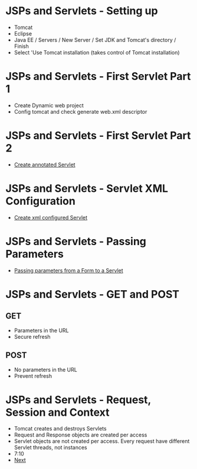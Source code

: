 # JSPs and Servlets - Setting up
- Tomcat
- Eclipse
- Java EE / Servers / New Server / Set JDK and Tomcat's directory / Finish
- Select 'Use Tomcat installation (takes control of Tomcat installation)
# JSPs and Servlets - First Servlet Part 1
- Create Dynamic web project
- Config tomcat and check generate web.xml descriptor
# JSPs and Servlets - First Servlet Part 2
- [Create annotated Servlet](https://github.com/ronald0009/demo2/tree/master/demo21)
# JSPs and Servlets - Servlet XML Configuration
- [Create xml configured Servlet](https://github.com/ronald0009/demo2/tree/master/demo21)
# JSPs and Servlets - Passing Parameters
- [Passing parameters from a Form to a Servlet](https://github.com/ronald0009/demo2/tree/master/demo22)
# JSPs and Servlets - GET and POST
## GET
- Parameters in the URL
- Secure refresh
## POST
- No parameters in the URL
- Prevent refresh
# JSPs and Servlets - Request, Session and Context
- Tomcat creates and destroys Servlets
- Request and Response objects are created per access
- Servlet objects are not created per access. Every request have different Servlet threads, not instances
- 7:10
- [Next](https://www.youtube.com/watch?v=GbvuAIhLUZU&list=PLE0F6C1917A427E96&index=9)

